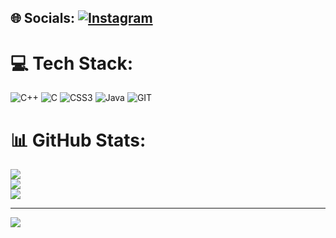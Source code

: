 
## 🌐 Socials: [![Instagram](https://img.shields.io/badge/Instagram-%23E4405F.svg?logo=Instagram&logoColor=white)](https://instagram.com/_dark.knight81726) 

# 💻 Tech Stack:
![C++](https://img.shields.io/badge/c++-%2300599C.svg?style=for-the-badge&logo=c%2B%2B&logoColor=white) ![C](https://img.shields.io/badge/c-%2300599C.svg?style=for-the-badge&logo=c&logoColor=white) ![CSS3](https://img.shields.io/badge/css3-%231572B6.svg?style=for-the-badge&logo=css3&logoColor=white) ![Java](https://img.shields.io/badge/java-%23ED8B00.svg?style=for-the-badge&logo=java&logoColor=white) ![GIT](https://img.shields.io/badge/Git-fc6d26?style=for-the-badge&logo=git&logoColor=white)
# 📊 GitHub Stats:
![](https://github-readme-stats.vercel.app/api?username=DARKATOM555&theme=dark&hide_border=false&include_all_commits=false&count_private=false)<br/>
![](https://github-readme-streak-stats.herokuapp.com/?user=DARKATOM555&theme=dark&hide_border=false)<br/>
![](https://github-readme-stats.vercel.app/api/top-langs/?username=DARKATOM555&theme=dark&hide_border=false&include_all_commits=false&count_private=false&layout=compact)

---
[![](https://visitcount.itsvg.in/api?id=DARKATOM555&icon=0&color=0)](https://visitcount.itsvg.in)

<!-- Proudly created with GPRM ( https://gprm.itsvg.in ) -->
